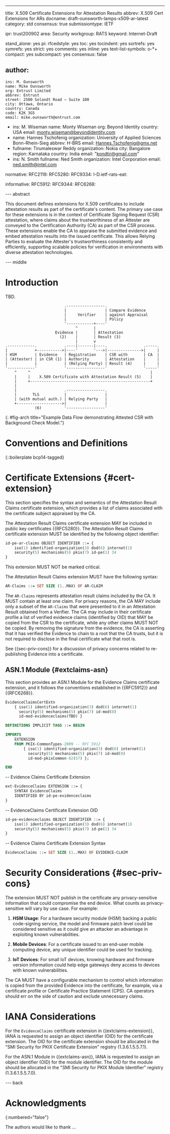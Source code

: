 ---
title: X.509 Certificate Extensions for Attestation Results
abbrev: X.509 Cert Extensions for ARs
docname: draft-ounsworth-lamps-x509-ar-latest
category: std
consensus: true
submissiontype: IETF

ipr: trust200902
area: Security
workgroup: RATS
keyword: Internet-Draft

stand_alone: yes
pi:
  rfcedstyle: yes
  toc: yes
  tocindent: yes
  sortrefs: yes
  symrefs: yes
  strict: yes
  comments: yes
  inline: yes
  text-list-symbols: o-*+
  compact: yes
  subcompact: yes
  consensus: false

author:
  -
    ins: M. Ounsworth
    name: Mike Ounsworth
    org: Entrust Limited
    abbrev: Entrust
    street: 2500 Solandt Road – Suite 100
    city: Ottawa, Ontario
    country: Canada
    code: K2K 3G5
    email: mike.ounsworth@entrust.com
  -
    ins: M. Wiseman
    name: Monty Wiseman
    org: Beyond Identity
    country: USA
    email: monty.wiseman@beyondidentity.com
  -
    name: Hannes Tschofenig
    organization: University of Applied Sciences Bonn-Rhein-Sieg
    abbrev: H-BRS
    email: Hannes.Tschofenig@gmx.net
  -
    fullname: Tirumaleswar Reddy
    organization: Nokia
    city: Bangalore
    region: Karnataka
    country: India
    email: "kondtir@gmail.com"
  - ins: N. Smith
    fullname: Ned Smith
    organization: Intel Corporation
    email: ned.smith@intel.com

normative:
  RFC2119:
  RFC5280:
  RFC9334:
  I-D.ietf-rats-eat:

informative:
  RFC5912:
  RFC9344:
  RFC6268:

--- abstract

This document defines extensions for X.509 certificates to include attestation results as part of the certificate's content. The primary use case for these extensions is in the context of Certificate Signing Request (CSR) attestation, where claims about the trustworthiness of an Attester are conveyed to the Certification Authority (CA) as part of the CSR process. These extensions enable the CA to appraise the submitted evidence and embed attestation results into the issued certificate. This allows Relying Parties to evaluate the Attester's trustworthiness consistently and efficiently, supporting scalable policies for verification in environments with diverse attestation technologies.

--- middle

# Introduction

TBD.


~~~ aasvg
                          .-----------------.
                          |                 | Compare Evidence
                          |     Verifier    | against Appraisal
                          |                 | Policy
                          '------------+----'
                               ^       |
                      Evidence |       | Attestation
                        (2)    |       | Result (3)
                               |       v
.------------.            .----|-------|----.                .-----.
|            +----------->|----'       '--->|--------------->|     |
| HSM        | Evidence   | Registration    | CSR with       | CA  |
| (Attester) | in CSR (1) | Authority       | Attestation    |     |
|            |            | (Relying Party) | Result (4)     |     |
'------------'            '-----------------'                '-----'
    ^     ^                                                     |
    |     |    X.509 Certificate with Attestation Result (5)    |
    |     +-----------------------------------------------------+
    |
    |                     .-----------------.
    |       TLS           |                 |
    | (with mutual auth.) | Relying Party   |
    +-------------------->|                 |
             (6)          '-----------------'
~~~
{: #fig-arch title="Example Data Flow demonstrating Attested CSR with Background Check Model."}




# Conventions and Definitions

{::boilerplate bcp14-tagged}

# Certificate Extensions {#cert-extension}

This section specifies the syntax and semantics of the Attestation Result Claims certificate extension, which provides a list of claims associated with the certificate subject appraised by the CA.

The Attestation Result Claims certificate extension MAY be included in public key certificates {{RFC5280}}. The Attestation Result Claims certificate extension MUST be identified by the following object identifier:

~~~ asn.1
id-pe-ar-claims OBJECT IDENTIFIER ::= {
    iso(1) identified-organization(3) dod(6) internet(1)
    security(5) mechanisms(5) pkix(7) id-pe(1) 34
}
~~~

This extension MUST NOT be marked critical.

The Attestation Result Claims extension MUST have the following syntax:

~~~ asn.1
AR-Claims ::= SET SIZE (1..MAX) OF AR-CLAIM
~~~

The `AR-Claims` represents attestation result claims included by the CA. It MUST contain at least one claim. For privacy reasons, the CA MAY include only a subset of the `AR-Claims` that were presented to it in an Attestation Result obtained from a Verifier. The CA may include in their certificate profile a list of verified evidence claims (identified by OID) that MAY be copied from the CSR to the certificate, while any other claims MUST NOT be copied. By removing the signature from the evidence, the CA is asserting that it has verified the Evidence to chain to a root that the CA trusts, but it is not required to disclose in the final certificate what that root is.

See {{sec-priv-cons}} for a discussion of privacy concerns related to re-publishing Evidence into a certificate.

## ASN.1 Module {#extclaims-asn}

This section provides an ASN.1 Module for the Evidence Claims certificate extension, and it follows the conventions established in {{RFC5912}} and {{RFC6268}}.

~~~ asn.1
EvidenceClaimsCertExtn
    { iso(1) identified-organization(3) dod(6) internet(1)
      security(5) mechanisms(5) pkix(7) id-mod(0)
      id-mod-evidenceclaims(TBD) }

DEFINITIONS IMPLICIT TAGS ::= BEGIN

IMPORTS 
    EXTENSION
    FROM PKIX-CommonTypes-2009 -- RFC 5912
        { iso(1) identified-organization(3) dod(6) internet(1)
          security(5) mechanisms(5) pkix(7) id-mod(0)
          id-mod-pkixCommon-02(57) };

END
~~~

-- Evidence Claims Certificate Extension

~~~ asn.1
ext-EvidenceClaims EXTENSION ::= {
    SYNTAX EvidenceClaims
    IDENTIFIED BY id-pe-evidenceclaims
}
~~~

-- EvidenceClaims Certificate Extension OID

~~~ asn.1
id-pe-evidenceclaims OBJECT IDENTIFIER ::= {
    iso(1) identified-organization(3) dod(6) internet(1)
    security(5) mechanisms(5) pkix(7) id-pe(1) 34
}
~~~

-- Evidence Claims Certificate Extension Syntax

~~~ asn.1
EvidenceClaims ::= SET SIZE (1..MAX) OF EVIDENCE-CLAIM
~~~


# Security Considerations {#sec-priv-cons}

The extension MUST NOT publish in the certificate any privacy-sensitive information that could compromise the end device. What counts as privacy-sensitive will vary by use case. For example:

1. **HSM Usage**: For a hardware security module (HSM) backing a public code-signing service, the model and firmware patch level could be considered sensitive as it could give an attacker an advantage in exploiting known vulnerabilities.

2. **Mobile Devices**: For a certificate issued to an end-user mobile computing device, any unique identifier could be used for tracking.

3. **IoT Devices**: For small IoT devices, knowing hardware and firmware version information could help edge gateways deny access to devices with known vulnerabilities.

The CA MUST have a configurable mechanism to control which information is copied from the provided Evidence into the certificate, for example, via a certificate profile or Certificate Practice Statement (CPS). CA operators should err on the side of caution and exclude unnecessary claims.

# IANA Considerations

For the `EvidenceClaims` certificate extension in {{extclaims-extension}}, IANA is requested to assign an object identifier (OID) for the certificate extension. The OID for the certificate extension should be allocated in the "SMI Security for PKIX Certificate Extension" registry (1.3.6.1.5.5.7.1).

For the ASN.1 Module in {{extclaims-asn}}, IANA is requested to assign an object identifier (OID) for the module identifier. The OID for the module should be allocated in the "SMI Security for PKIX Module Identifier" registry (1.3.6.1.5.5.7.0).


--- back

# Acknowledgments
{:numbered="false"}

The authors would like to thank ...
